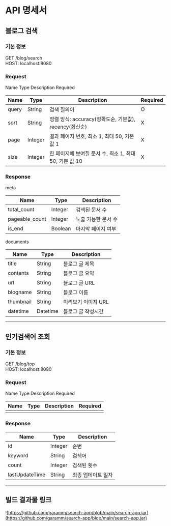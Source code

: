 # API 명세서

## 블로그 검색

### 기본 정보
GET /blog/search<br>
HOST: localhost:8080

### Request
Name	Type	Description	Required

| Name  | Type    | Description                              | Required |
|-------|---------|------------------------------------------|----------|
| query | String  | 검색 질의어                                   | O        |
| sort  | String  | 정렬 방식: accuracy(정확도순, 기본값), recency(최신순) | X        |
| page  | Integer | 결과 페이지 번호, 최소 1, 최대 50, 기본값 1            | X        |
| size  | Integer | 한 페이지에 보여질 문서 수, 최소 1, 최대 50, 기본 값 10    | X        |

### Response
meta

| Name           | Type    | Description |
|----------------|---------|-------------|
| total_count    | Integer | 검색된 문서 수    |
| pageable_count | Integer | 노출 가능한 문서 수 |
| is_end         | Boolean | 마지막 페이지 여부  |

documents

| Name           | Type    | Description  |
|----------------|---------|--------------|
| title    | String | 블로그 글 제목     |
| contents | String | 블로그 글 요약     |
| url         | String | 블로그 글 URL    |
| blogname         | String | 블로그 이름       |
| thumbnail         | String | 미리보기 이미지 URL |
| datetime         | Datetime | 블로그 글 작성시간    |

---

## 인기검색어 조회

### 기본 정보
GET /blog/top<br>
HOST: localhost:8080

### Request
Name	Type	Description	Required

| Name  | Type    | Description                              | Required |
|-------|---------|------------------------------------------|--------|
|  |   |                         |        |

### Response

| Name    | Type    | Description |
|---------|---------|-------------|
| id      | Integer | 순번          |
| keyword | String  | 검색어         |
| count   | Integer | 검색된 횟수      |
| lastUpdateTime   | String  | 최종 업데이트 일자  |

---

## 빌드 결과물 링크
!\[https://github.com/garamm/search-app/blob/main/search-app.jar](https://github.com/garamm/search-app/blob/main/search-app.jar)
